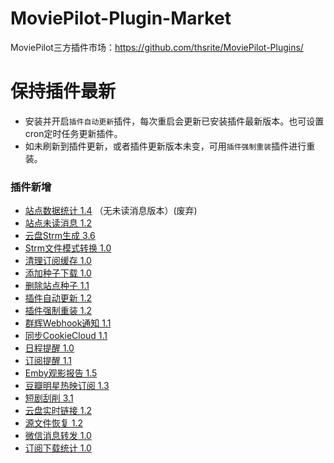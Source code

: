 # MoviePilot-Plugin-Market

MoviePilot三方插件市场：https://github.com/thsrite/MoviePilot-Plugins/

# 保持插件最新

- 安装并开启`插件自动更新`插件，每次重启会更新已安装插件最新版本。也可设置cron定时任务更新插件。
- 如未刷新到插件更新，或者插件更新版本未变，可用`插件强制重装`插件进行重装。

### 插件新增

- [站点数据统计 1.4](docs%2FSiteStatisticNoMsg.md) （无未读消息版本）(废弃)
- [站点未读消息 1.2](docs%2FSiteUnreadMsg.md)
- [云盘Strm生成 3.6](docs%2FCloudStrm.md)
- [Strm文件模式转换 1.0](docs%2FStrmConvert.md)
- [清理订阅缓存 1.0](docs%2FSubscribeClear.md)
- [添加种子下载 1.0](docs%2FDownloadTorrent.md)
- [删除站点种子 1.1](docs%2FRemoveTorrent.md)
- [插件自动更新 1.2](docs%2FPluginAutoUpdate.md)
- [插件强制重装 1.2](docs%2FPluginReInstall.md)
- [群辉Webhook通知 1.1](docs%2FSynologyNotify.md)
- [同步CookieCloud 1.1](docs%2FSyncCookieCloud.md)
- [日程提醒 1.0](docs%2FScheduleReminder.md)
- [订阅提醒 1.1](docs%2FSubscribeReminder.md)
- [Emby观影报告 1.5](docs%2FEmbyReporter.md)
- [豆瓣明星热映订阅 1.3](docs%2FActorSubscribe.md)
- [短剧刮削 3.1](docs%2FShortPlayMonitor.md)
- [云盘实时链接 1.2](docs%2FCloudLinkMonitor.md)
- [源文件恢复 1.2](docs%2FLinkToSrc.md)
- [微信消息转发 1.0](docs%2FWeChatForward.md)
- [订阅下载统计 1.0](docs%2FSubscribeStatistic.md)

